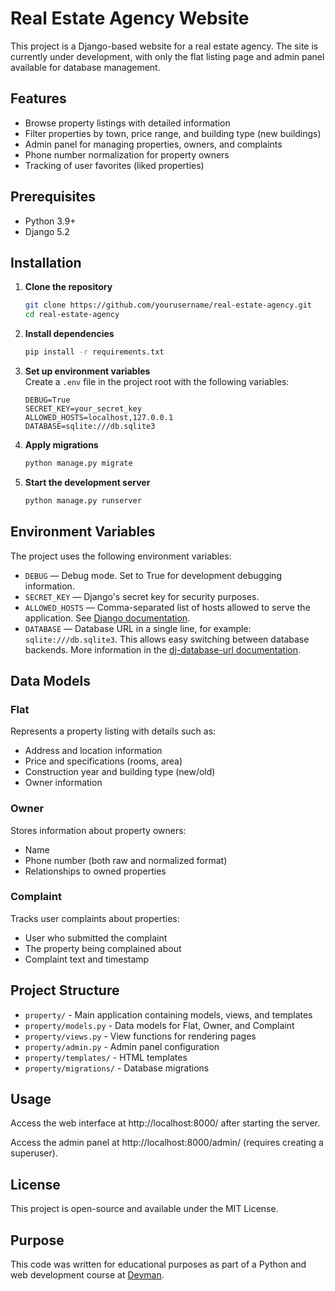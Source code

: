 # Real Estate Agency Website

This project is a Django-based website for a real estate agency. The site is currently under development, with only the flat listing page and admin panel available for database management.

## Features

- Browse property listings with detailed information
- Filter properties by town, price range, and building type (new buildings)
- Admin panel for managing properties, owners, and complaints
- Phone number normalization for property owners
- Tracking of user favorites (liked properties)

## Prerequisites

- Python 3.9+
- Django 5.2

## Installation

1. **Clone the repository**
   ```bash
   git clone https://github.com/yourusername/real-estate-agency.git
   cd real-estate-agency
   ```

2. **Install dependencies**
   ```bash
   pip install -r requirements.txt
   ```

3. **Set up environment variables**  
   Create a `.env` file in the project root with the following variables:
   ```
   DEBUG=True
   SECRET_KEY=your_secret_key
   ALLOWED_HOSTS=localhost,127.0.0.1
   DATABASE=sqlite:///db.sqlite3
   ```

4. **Apply migrations**
   ```bash
   python manage.py migrate
   ```

5. **Start the development server**
   ```bash
   python manage.py runserver
   ```

## Environment Variables

The project uses the following environment variables:

- `DEBUG` — Debug mode. Set to True for development debugging information.
- `SECRET_KEY` — Django's secret key for security purposes.
- `ALLOWED_HOSTS` — Comma-separated list of hosts allowed to serve the application. See [Django documentation](https://docs.djangoproject.com/en/5.2/ref/settings/#allowed-hosts).
- `DATABASE` — Database URL in a single line, for example: `sqlite:///db.sqlite3`. This allows easy switching between database backends. More information in the [dj-database-url documentation](https://github.com/jacobian/dj-database-url).

## Data Models

### Flat
Represents a property listing with details such as:
- Address and location information
- Price and specifications (rooms, area)
- Construction year and building type (new/old)
- Owner information

### Owner
Stores information about property owners:
- Name
- Phone number (both raw and normalized format)
- Relationships to owned properties

### Complaint
Tracks user complaints about properties:
- User who submitted the complaint
- The property being complained about
- Complaint text and timestamp

## Project Structure

- `property/` - Main application containing models, views, and templates
- `property/models.py` - Data models for Flat, Owner, and Complaint
- `property/views.py` - View functions for rendering pages
- `property/admin.py` - Admin panel configuration
- `property/templates/` - HTML templates
- `property/migrations/` - Database migrations

## Usage

Access the web interface at http://localhost:8000/ after starting the server.

Access the admin panel at http://localhost:8000/admin/ (requires creating a superuser).

## License

This project is open-source and available under the MIT License.

## Purpose

This code was written for educational purposes as part of a Python and web development course at [Devman](https://dvmn.org).
